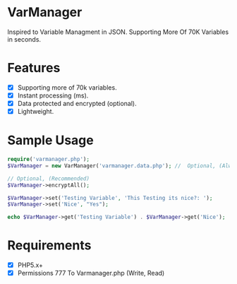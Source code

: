 # VarManager
Inspired to Variable Managment in JSON. Supporting More Of 70K Variables in seconds.

# Features

- [x] Supporting more of 70k variables.
- [x] Instant processing (ms).
- [x] Data protected and encrypted (optional).
- [x] Lightweight.

# Sample Usage
```php
require('varmanager.php');
$VarManager = new VarManager('varmanager.data.php'); //  Optional, (Always .php to protect data)

// Optional, (Recommended)
$VarManager->encryptAll();

$VarManager->set('Testing Variable', 'This Testing its nice?: ');
$VarManager->set('Nice', "Yes");

echo $VarManager->get('Testing Variable') . $VarManager->get('Nice');
```

# Requirements

- [x] PHP5.x+
- [x] Permissions 777 To Varmanager.php (Write, Read)
